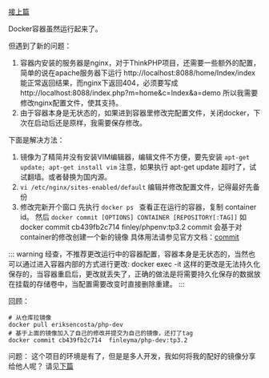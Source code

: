 [接上篇](/DevOps/Docker/Docker-学习系列1--为什么要使用Docker)

Docker容器虽然运行起来了。

但遇到了新的问题：

1. 容器内安装的服务器是nginx，对于ThinkPHP项目，还需要一些额外的配置，简单的说在apache服务器下运行 http://localhost:8088/home/Index/index 能正常返回结果，而nginx下返回404，必须要写成  http://localhost:8088/index.php?m=home&c=Index&a=demo
所以我需要修改nginx配置文件，使其支持。
2. 由于容器本身是无状态的，如果进到容器里修改完配置文件，关闭docker，下次在启动后还是原样，我需要保存修改。

下面是解决方法：

1.  镜像为了精简并没有安装VIM编辑器，编辑文件不方便，要先安装 `apt-get update; apt-get install vim` 
注意，如果执行 apt-get update 超时了，试试翻墙。或者替换为国内源。
2. `vi /etc/nginx/sites-enabled/default` 编辑并修改配置文件，记得最好先备份
3. 修改完新开个窗口 
先执行 `docker ps ` 查看正在运行的容器，复制 container id。
然后 `docker commit [OPTIONS] CONTAINER [REPOSITORY[:TAG]]` 如 docker commit cb439fb2c714 finley/phpenv:tp3.2
commit 会基于对container的修改创建一个新的镜像
具体用法请参见官方文档：[commit](https://docs.docker.com/engine/reference/commandline/commit/)

::: warning
经查，不推荐更改运行中的容器配置，容器本身是无状态的，当然也可以通过进入容器内部的方式进行更改: docker exec -it 这样的更改是无法持久化保存的，当容器重启后，更改就丢失了，正确的做法是将需要持久化保存的数据放在挂载的存储卷中，当配置需要改变时直接删除重建。
:::

回顾：
```
# 从仓库拉镜像
docker pull eriksencosta/php-dev
# 基于上面的镜像加入了自己的修改并提交为自己的镜像，还打了tag
docker commit cb439fb2c714  finleyma/php-dev:tp3.2
```

问题：
这个项目的环境是有了，但是是多人开发，我如何将我的配好的镜像分享给他人呢？
请见[下篇](/DevOps/Docker/Docker-学习系列3--提交并分享自己的镜像)
